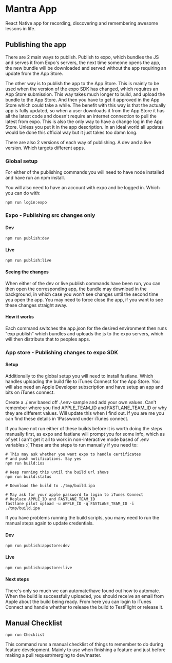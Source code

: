 # Mantra App

React Native app for recording, discovering and remembering awesome lessons in life.

## Publishing the app
There are 2 main ways to publish. Publish to expo, which bundles the JS and serves it from Expo's servers, the next time someone opens the app, the new bundle will be downloaded and served without the app requiring an update from the App Store.

The other way is to publish the app to the App Store. This is mainly to be used when the version of the expo SDK has changed, which requires an App Store submission. This way takes much longer to build, and upload the bundle to the App Store. And then you have to get it approved in the App Store which could take a while. The benefit with this way is that the actually app is fully updated, so when a user downloads it from the App Store it has all the latest code and doesn't require an internet connection to pull the latest from expo. This is also the only way to have a change log in the App Store. Unless you put it in the app description. In an ideal world all updates would be done this official way but it just takes too damn long.

There are also 2 versions of each way of publishing. A dev and a live version. Which targets different apps.

### Global setup
For either of the publishing commands you will need to have node installed and have run an npm install.

You will also need to have an account with expo and be logged in. Which you can do with:

```
npm run login:expo
```

### Expo - Publishing src changes only
#### Dev
```
npm run publish:dev
```

#### Live
```
npm run publish:live
```

#### Seeing the changes
When either of the dev or live publish commands have been run, you can then open the corresponding app, the bundle may download in the background, in which case you won't see changes until the second time you open the app. You may need to force close the app, if you want to see these changes straight away.

#### How it works
Each command switches the app.json for the desired environment then runs "exp publish" which bundles and uploads the js to the expo servers, which will then distribute that to peoples apps.

### App store - Publishing changes to expo SDK
#### Setup
Additionally to the global setup you will need to install fastlane. Which handles uploading the build file to iTunes Connect for the App Store. You will also need an Apple Developer subscription and have setup an app and bits on iTunes connect.

Create a ./.env based off ./.env-sample and add your own values. Can't remember where you find APPLE_TEAM_ID and FASTLANE_TEAM_ID or why they are different values. Will update this when I find out. If you are me you can find these details in 1Password under iTunes connect.

If you have not run either of these builds before it is worth doing the steps manually first, as expo and fastlane will prompt you for some info, which as of yet I can't get it all to work in non-interactive mode based of .env variables :(
These are the steps to run manually if you need to:
```
# This may ask whether you want expo to handle certificates
# and push notifications. Say yes
npm run build:ios

# Keep running this until the build url shows
npm run build:status

# Download the build to ./tmp/build.ipa

# May ask for your apple password to login to iTunes Connect
# Replace APPLE_ID and FASTLANE_TEAM_ID
fastlane pilot upload -u APPLE_ID -q FASTLANE_TEAM_ID -i ./tmp/build.ipa
```

If you have problems running the build scripts, you many need to run the manual steps again to update credentials.

#### Dev
```
npm run publish:appstore:dev
```

#### Live
```
npm run publish:appstore:live
```

#### Next steps
There's only so much we can automate/have found out how to automate. When the build is successfully uploaded, you should receive an email from Apple about the build being ready. From here you can login to iTunes Connect and handle whether to release the build to TestFlight or release it.

## Manual Checklist
```
npm run Checklist
```

This command runs a manual checklist of things to remember to do during feature development. Mainly to use when finishing a feature and just before making a pull request/merging to dev/master.
